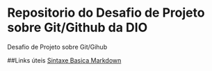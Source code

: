 # Repositorio do Desafio de Projeto sobre Git/Github da DIO
Desafio de Projeto sobre Git/Gihub

##Links úteis
[Sintaxe Basica Markdown](https://www.markdownguide.org/basic-syntax/)
